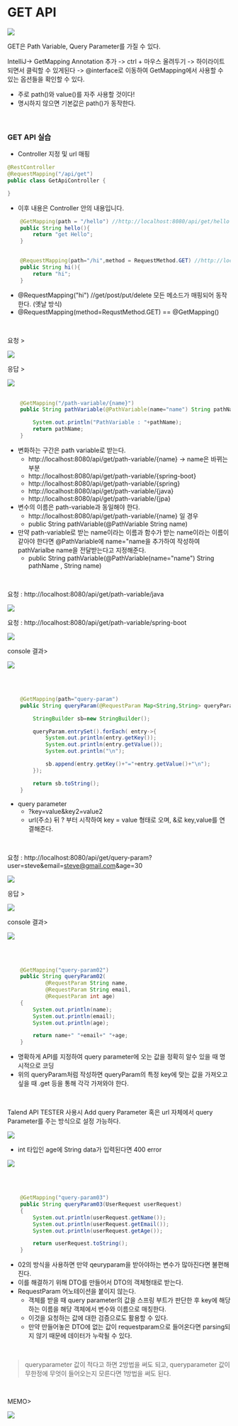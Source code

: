 # GET API

<img src="./img/http_method.PNG">

GET은 Path Variable, Query Parameter를 가질 수 있다.

IntelliJ-> GetMapping Annotation 추가 -> ctrl + 마우스 올려두기 -> 하이라이트 되면서 클릭할 수 있게된다 -> @interface로 이동하여 GetMapping에서 사용할 수 있는 옵션들을 확인할 수 있다.
- 주로 path()와 value()를 자주 사용할 것이다!
- 명시하지 않으면 기본값은 path()가 동작한다.

<br>

### GET API 실습

- Controller 지정 및 url 매핑
```java
@RestController
@RequestMapping("/api/get")
public class GetApiController {

}
```
- 이후 내용은 Controller 안의 내용입니다.
```java
    @GetMapping(path = "/hello") //http://localhost:8080/api/get/hello
    public String hello(){
        return "get Hello";
    }

   
    @RequestMapping(path="/hi",method = RequestMethod.GET) //http://localhost:8080/api/get/hi
    public String hi(){
        return "hi";
    }
```
- @RequestMapping("hi") //get/post/put/delete 모든 메소드가 매핑되어 동작한다. (옛날 방식)
- @RequestMapping(method=RequstMethod.GET)  == @GetMapping()

<br>

요청 >

<img src="./img/getmapping_request.PNG">

응답 >

<img src="./img/getmapping_response.PNG">

<br>
<br>

```java
    @GetMapping("/path-variable/{name}")
    public String pathVariable(@PathVariable(name="name") String pathName /*, String name*/){

        System.out.println("PathVariable : "+pathName);
        return pathName;
    }
```

- 변화하는 구간은 path variable로 받는다.
  - http://localhost:8080/api/get/path-variable/{name} -> name은 바뀌는 부분
  - http://localhost:8080/api/get/path-variable/{spring-boot}
  - http://localhost:8080/api/get/path-variable/{spring}
  - http://localhost:8080/api/get/path-variable/{java}
  - http://localhost:8080/api/get/path-variable/{jpa}
- 변수의 이름은 path-variable과 동일해야 한다.
  - http://localhost:8080/api/get/path-variable/{name} 일 경우
  - public String pathVariable(@PathVariable String name)
- 만약 path-variable로 받는 name이라는 이름과 함수가 받는 name이라는 이름이 같아야 한다면 @PathVariable에 name="name을 추가하여 작성하여 pathVarialbe name을 전달받는다고 지정해준다.
  - public String pathVariable(@PathVariable(name="name") String pathName , String name)

<br>

요청 :  http://localhost:8080/api/get/path-variable/java

<img src="./img/path_variable_java.PNG">

요청 :  http://localhost:8080/api/get/path-variable/spring-boot

<img src="./img/path_variable_spring-boot.PNG">

console 결과>

<img src="./img/path_variable_console.PNG">


<br><br>


```java
    @GetMapping(path="query-param")
    public String queryParam(@RequestParam Map<String,String> queryParam){

        StringBuilder sb=new StringBuilder();

        queryParam.entrySet().forEach( entry->{
            System.out.println(entry.getKey());
            System.out.println(entry.getValue());
            System.out.println("\n");

            sb.append(entry.getKey()+"="+entry.getValue()+"\n");
        });

        return sb.toString();
    }
```
- query parameter
  - ?key=value&key2=value2
  - url(주소) 뒤 ? 부터 시작하여 key = value 형태로 오며, &로 key,value를 연결해준다.


<br>

요청 :  http://localhost:8080/api/get/query-param?user=steve&email=steve@gmail.com&age=30

<img src="./img/query-param_request.PNG">

응답 >

<img src="./img/query-param_response.PNG">

console 결과>

<img src="./img/query-param-console.PNG">


<br><br>


```java
    @GetMapping("query-param02")
    public String queryParam02(
            @RequestParam String name,
            @RequestParam String email,
            @RequestParam int age)
    {
        System.out.println(name);
        System.out.println(email);
        System.out.println(age);

        return name+" "+email+" "+age;
    }

```
- 명확하게 API를 지정하여 query parameter에 오는 값을 정확히 알수 있을 때 명시적으로 코딩
- 위의 queryParam처럼 작성하면 queryParam의 특정 key에 맞는 값을 가져오고 싶을 때 .get 등을 통해 각각 가져와야 한다.

<br>

Talend API TESTER 사용시 Add query Parameter 혹은 url 자체에서 query Parameter를 주는 방식으로 설정 가능하다.

<img src="./img/query-param02.PNG">

 <br>

- int 타입인 age에 String data가 입력된다면 400 error

<img src="./img/query-param02-400error.PNG">

<br><br>

```java
    @GetMapping("query-param03")
    public String queryParam03(UserRequest userRequest)
    {
        System.out.println(userRequest.getName());
        System.out.println(userRequest.getEmail());
        System.out.println(userRequest.getAge());

        return userRequest.toString();
    }
```
- 02의 방식을 사용하면 만약 qeuryparam을 받아야하는 변수가 많아진다면 불편해진다.
- 이를 해결하기 위해 DTO를 만들어서 DTO의 객체형태로 받는다.
- RequestParam 어노테이션을 붙이지 않는다.
  - 객체를 받을 때 query parameter의 값을 스프링 부트가 판단한 후 key에 해당하는 이름을 해당 객체에서 변수와 이름으로 매칭한다.
  - 이것을 요청하는 값에 대한 검증으로도 활용할 수 있다.<br>
  - 만약 만들어놓은 DTO에 없는 값이 requestparam으로 들어온다면 parsing되지 않기 때문에 데이터가 누락될 수 있다.


<br>

>queryparameter 값이 적다고 하면 2방법을 써도 되고,
queryparameter 값이 무한정에 무엇이 들어오는지 모른다면 1방법을 써도 된다.

<br>

MEMO>

<img src="./img/annotation_get_api.PNG">
